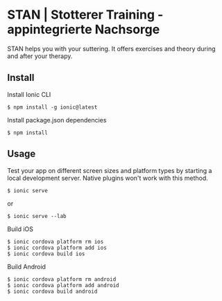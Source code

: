 # STAN | Stotterer Training - appintegrierte Nachsorge
STAN helps you with your suttering. It offers exercises and theory during and after your therapy.

## Install
Install Ionic CLI
```
$ npm install -g ionic@latest
```

Install package.json dependencies
```
$ npm install
```

## Usage
Test your app on different screen sizes and platform types by starting a local development server. Native plugins won't work with this method.
```
$ ionic serve
```
or
```
$ ionic serve --lab
```

Build iOS
```
$ ionic cordova platform rm ios
$ ionic cordova platform add ios
$ ionic cordova build ios
```

Build Android
```
$ ionic cordova platform rm android
$ ionic cordova platform add android
$ ionic cordova build android
```
